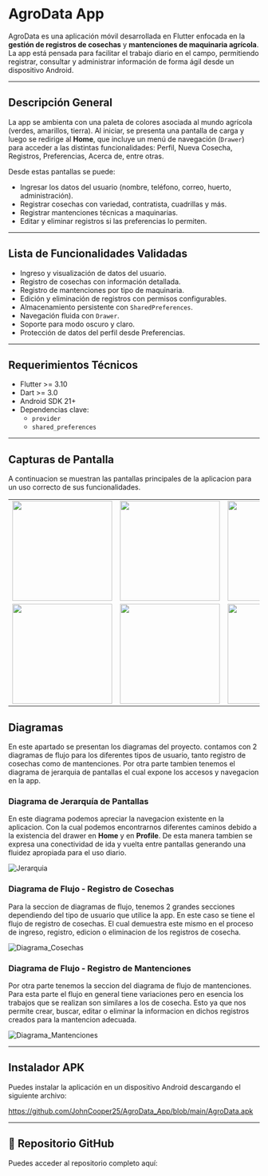 # AgroData App

AgroData es una aplicación móvil desarrollada en Flutter enfocada en la **gestión de registros de cosechas** y **mantenciones de maquinaria agrícola**. La app está pensada para facilitar el trabajo diario en el campo, permitiendo registrar, consultar y administrar información de forma ágil desde un dispositivo Android.

---

## Descripción General

La app se ambienta con una paleta de colores asociada al mundo agrícola (verdes, amarillos, tierra). Al iniciar, se presenta una pantalla de carga y luego se redirige al **Home**, que incluye un menú de navegación (`Drawer`) para acceder a las distintas funcionalidades: Perfil, Nueva Cosecha, Registros, Preferencias, Acerca de, entre otras.

Desde estas pantallas se puede:
- Ingresar los datos del usuario (nombre, teléfono, correo, huerto, administración).
- Registrar cosechas con variedad, contratista, cuadrillas y más.
- Registrar mantenciones técnicas a maquinarias.
- Editar y eliminar registros si las preferencias lo permiten.

---

## Lista de Funcionalidades Validadas

- Ingreso y visualización de datos del usuario.
- Registro de cosechas con información detallada.
- Registro de mantenciones por tipo de maquinaria.
- Edición y eliminación de registros con permisos configurables.
- Almacenamiento persistente con `SharedPreferences`.
- Navegación fluida con `Drawer`.
- Soporte para modo oscuro y claro.
- Protección de datos del perfil desde Preferencias.

---

## Requerimientos Técnicos

- Flutter >= 3.10
- Dart >= 3.0
- Android SDK 21+
- Dependencias clave:
  - `provider`
  - `shared_preferences`

---

## Capturas de Pantalla

A continuacion se muestran las pantallas principales de la aplicacion para un uso correcto de sus funcionalidades. 

<table>
  <tr>
    <td><img src="https://github.com/user-attachments/assets/390e77a0-3d19-46f1-a8f9-5c8b4a7817ab" width="200"/></td>
    <td><img src="https://github.com/user-attachments/assets/d5e20e4f-5304-4ff4-acfb-eb3d7e0799e2" width="200"/></td>
    <td><img src="https://github.com/user-attachments/assets/89daeab3-6d4c-476b-b24c-5dbfd2a8a166" width="200"/></td>
  </tr>
  <tr>
    <td><img src="https://github.com/user-attachments/assets/bf73dce0-1f54-4dcf-b712-8903350b756a" width="200"/></td>
    <td><img src="https://github.com/user-attachments/assets/ed7865c0-fe98-4325-88f7-84b73f189810" width="200"/></td>
    <td><img src="https://github.com/user-attachments/assets/aa527476-7d92-4d87-bc58-83f1847974d0" width="200"/></td>  
  </tr>
</table>

## Diagramas

En este apartado se presentan los diagramas del proyecto. contamos con 2 diagramas de flujo para los diferentes tipos de usuario, tanto registro de cosechas como de mantenciones. Por otra parte tambien tenemos el diagrama de jerarquia de pantallas el cual expone los accesos y navegacion en la app.

### Diagrama de Jerarquía de Pantallas

En este diagrama podemos apreciar la navegacion existente en la aplicacion. Con la cual podemos encontrarnos diferentes caminos debido a la existencia del drawer en **Home** y en **Profile**. De esta manera tambien se expresa una conectividad de ida y vuelta entre pantallas generando una fluidez apropiada para el uso diario. 

![Jerarquia](https://github.com/user-attachments/assets/f1c7b478-584f-492f-bac9-07c0f27ed371)


### Diagrama de Flujo - Registro de Cosechas

Para la seccion de diagramas de flujo, tenemos 2 grandes secciones dependiendo del tipo de usuario que utilice la app. En este caso se tiene el flujo de registro de cosechas. El cual demuestra este mismo en el proceso de ingreso, registro, edicion o eliminacion de los registros de cosecha.

![Diagrama_Cosechas](https://github.com/user-attachments/assets/bf5fd561-0b54-42a8-a965-bc37af62ad31)


### Diagrama de Flujo - Registro de Mantenciones

Por otra parte tenemos la seccion del diagrama de flujo de mantenciones. Para esta parte el flujo en general tiene variaciones pero en esencia los trabajos que se realizan son similares a los de cosecha. Esto ya que nos permite crear, buscar, editar o eliminar la informacion en dichos registros creados para la mantencion adecuada.

![Diagrama_Mantenciones](https://github.com/user-attachments/assets/8acf61e6-0ae8-46c7-b5ac-63f3e6bebec3)


---

## Instalador APK

Puedes instalar la aplicación en un dispositivo Android descargando el siguiente archivo:

https://github.com/JohnCooper25/AgroData_App/blob/main/AgroData.apk

---

## 🔗 Repositorio GitHub

Puedes acceder al repositorio completo aquí:






